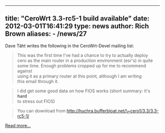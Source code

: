 
---
title: "CeroWrt 3.3-rc5-1 build available"
date: 2012-03-01T16:41:29
type: news
author: Rich Brown
aliases:
    - /news/27
---
Dave Täht writes the following in the CeroWrt-Devel mailing list:

> This was the first time I've had a chance to try to actually deploy\
> cero as the main router in a production environment (esr's) in quite\
> some time. Enough problems cropped up for me to recommend against\
> using it as a primary router at this point, although I am writing\
> this email through it.

> I did get some good data on how FIOS works (short summary: it's
> **hard**\
> to stress out FIOS)

> You can download from
> http://huchra.bufferbloat.net/\~cero1/3.3/3.3-rc5-1/

[Read
more...](https://lists.bufferbloat.net/pipermail/cerowrt-devel/2012-March/thread.html)
